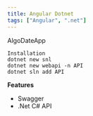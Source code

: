 ```yaml
---
title: Angular Dotnet
tags: ["Angular", ".net"]
---
```



AlgoDateApp

```
Installation
dotnet new snl
dotnet new webapi -n API
dotnet sln add API

```

**Features**

- Swagger
- .Net C# API















